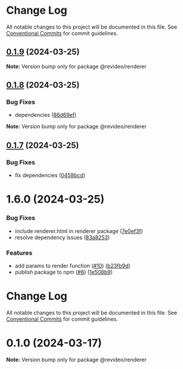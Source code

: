 # Change Log

All notable changes to this project will be documented in this file.
See [Conventional Commits](https://conventionalcommits.org) for commit guidelines.

## [0.1.9](https://github.com/havenhq/revideo/compare/v0.1.8...v0.1.9) (2024-03-25)

**Note:** Version bump only for package @revideo/renderer





## [0.1.8](https://github.com/havenhq/revideo/compare/v0.1.7...v0.1.8) (2024-03-25)


### Bug Fixes

* dependencies ([86d69ef](https://github.com/havenhq/revideo/commit/86d69ef04bce64ab95e4e65bdeb6c90e2c298896))







**Note:** Version bump only for package @revideo/renderer





## [0.1.7](https://github.com/havenhq/revideo/compare/v1.6.0...v0.1.7) (2024-03-25)


### Bug Fixes

* fix dependencies ([0458bcd](https://github.com/havenhq/revideo/commit/0458bcd56ca41c02ceea1888ca0b7b6619430cc4))





# 1.6.0 (2024-03-25)


### Bug Fixes

* include renderer.html in renderer package ([7e0ef3f](https://github.com/havenhq/revideo/commit/7e0ef3ffb3bf16305ea68ac782ac76aaee7ff9c6))
* resolve dependency issues ([83a8253](https://github.com/havenhq/revideo/commit/83a8253937cedd7b5a02fc9bac842ce6ced464ac))


### Features

* add params to render function ([#10](https://github.com/havenhq/revideo/issues/10)) ([b23fb9d](https://github.com/havenhq/revideo/commit/b23fb9de3473eca9de23b8327c2c650f54c5c66b))
* publish package to npm ([#6](https://github.com/havenhq/revideo/issues/6)) ([1e508b9](https://github.com/havenhq/revideo/commit/1e508b983d75cc7a647f5d6de5ce62ff4ec90953))





# Change Log

All notable changes to this project will be documented in this file. See
[Conventional Commits](https://conventionalcommits.org) for commit guidelines.

# 0.1.0 (2024-03-17)

**Note:** Version bump only for package @revideo/renderer
